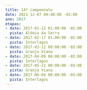 ```yaml
---
title: 14º campeonato
date: 2021-12-07 00:48:00 -02:00
ano: 2017
etapas:
- date: 2017-01-22 01:00:00 -02:00
  pista: Aldeia da Serra
- date: 2017-02-17 01:00:00 -02:00
  pista: Interlagos
- date: 2017-03-12 00:00:00 -03:00
  pista: Granja Viana
- date: 2017-04-09 00:00:00 -03:00
  pista: Interlagos
- date: 2017-05-21 00:00:00 -03:00
  pista: Granja Viana
- date: 2017-06-04 00:00:00 -03:00
  pista: Interlagos
---
```


